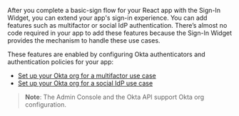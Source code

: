 After you complete a basic-sign flow for your React app with the Sign-In Widget, you can extend your app's sign-in experience. You can add features such as multifactor or social IdP authentication. There’s almost no code required in your app to add these features because the Sign-In Widget provides the mechanism to handle these use cases.

These features are enabled by configuring Okta authenticators and authentication policies for your app:

* [Set up your Okta org for a multifactor use case](/docs/guides/set-up-org/#set-up-your-okta-org-for-a-multifactor-use-case)
* [Set up your Okta org for a social IdP use case](/docs/guides/oie-embedded-common-org-setup/nodejs/main/#set-up-your-okta-org-for-a-social-idp-use-case)

> **Note**: The Admin Console and the Okta API support Okta org configuration.
